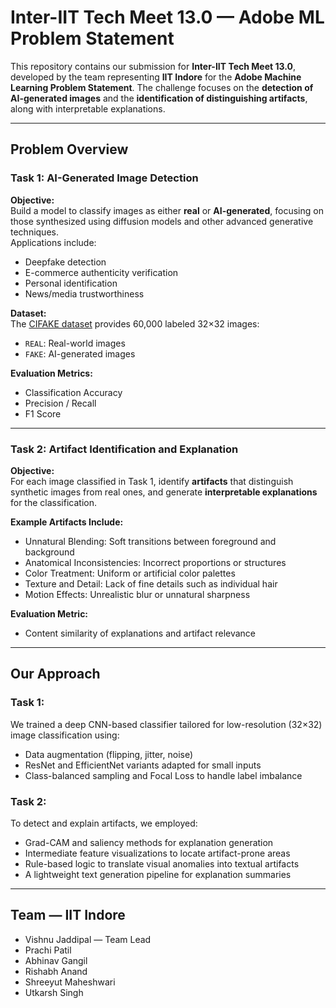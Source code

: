 # Inter-IIT Tech Meet 13.0 — Adobe ML Problem Statement

This repository contains our submission for **Inter-IIT Tech Meet 13.0**, developed by the team representing **IIT Indore** for the **Adobe Machine Learning Problem Statement**. The challenge focuses on the **detection of AI-generated images** and the **identification of distinguishing artifacts**, along with interpretable explanations.

---

## Problem Overview

### Task 1: AI-Generated Image Detection

**Objective:**  
Build a model to classify images as either **real** or **AI-generated**, focusing on those synthesized using diffusion models and other advanced generative techniques.  
Applications include:
- Deepfake detection  
- E-commerce authenticity verification  
- Personal identification  
- News/media trustworthiness  

**Dataset:**  
The [CIFAKE dataset](#) provides 60,000 labeled 32×32 images:
- `REAL`: Real-world images  
- `FAKE`: AI-generated images  

**Evaluation Metrics:**  
- Classification Accuracy  
- Precision / Recall  
- F1 Score  

---

### Task 2: Artifact Identification and Explanation

**Objective:**  
For each image classified in Task 1, identify **artifacts** that distinguish synthetic images from real ones, and generate **interpretable explanations** for the classification.

**Example Artifacts Include:**
- Unnatural Blending: Soft transitions between foreground and background  
- Anatomical Inconsistencies: Incorrect proportions or structures  
- Color Treatment: Uniform or artificial color palettes  
- Texture and Detail: Lack of fine details such as individual hair  
- Motion Effects: Unrealistic blur or unnatural sharpness  

**Evaluation Metric:**  
- Content similarity of explanations and artifact relevance  

---

## Our Approach

### Task 1:
We trained a deep CNN-based classifier tailored for low-resolution (32×32) image classification using:
- Data augmentation (flipping, jitter, noise)
- ResNet and EfficientNet variants adapted for small inputs
- Class-balanced sampling and Focal Loss to handle label imbalance

### Task 2:
To detect and explain artifacts, we employed:
- Grad-CAM and saliency methods for explanation generation
- Intermediate feature visualizations to locate artifact-prone areas
- Rule-based logic to translate visual anomalies into textual artifacts
- A lightweight text generation pipeline for explanation summaries

---

## Team — IIT Indore

- Vishnu Jaddipal — Team Lead  
- Prachi Patil  
- Abhinav Gangil  
- Rishabh Anand  
- Shreeyut Maheshwari  
- Utkarsh Singh  
